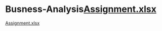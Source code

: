 # Busness-Analysis[Assignment.xlsx](https://github.com/riyawagh1894/Busness-Analysis/files/10833167/Assignment.xlsx)
[Assignment.xlsx](https://github.com/riyawagh1894/Busness-Analysis/files/10833168/Assignment.xlsx)
